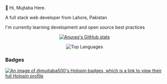 

👋 Hi, Mujtaba Here.

A full stack web developer from Lahore, Pakistan   

I'm currently learning development and open source best practices

<div align="center">
  
[![Anurag's GitHub stats](https://github-readme-stats.vercel.app/api?username=mujtaba500)](https://github.com/anuraghazra/github-readme-stats)

![Top Languages](https://github-readme-stats.vercel.app/api/top-langs/?username=mujtaba500&layout=compact&theme=radical)
</div>

### Badges

[![An image of @mujtaba500's Holopin badges, which is a link to view their full Holopin profile](https://holopin.me/mujtaba500)](https://holopin.io/@mujtaba500)

</div>
